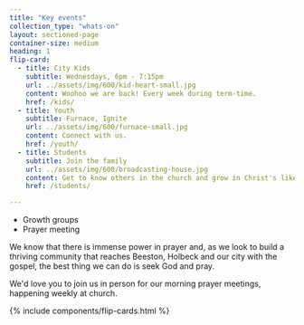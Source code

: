 ```yaml
---
title: "Key events"
collection_type: "whats-on"
layout: sectioned-page
container-size: medium
heading: 1
flip-card:
  - title: City Kids
    subtitle: Wednesdays, 6pm - 7:15pm
    url: ../assets/img/600/kid-heart-small.jpg
    content: Woohoo we are back! Every week during term-time.
    href: /kids/
  - title: Youth
    subtitle: Furnace, Ignite
    url: ../assets/img/600/furnace-small.jpg
    content: Connect with us.
    href: /youth/
  - title: Students
    subtitle: Join the family
    url: ../assets/img/600/broadcasting-house.jpg
    content: Get to know others in the church and grow in Christ's likeness.
    href: /students/

---
```


 - Growth groups
 - Prayer meeting

We know that there is immense power in prayer and, as we look to build a thriving community that reaches Beeston, Holbeck and our city with the gospel, the best thing we can do is seek God and pray. 

We'd love you to join us in person for our morning prayer meetings, happening weekly at church.

{% include components/flip-cards.html %}
